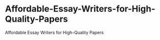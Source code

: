 # Affordable-Essay-Writers-for-High-Quality-Papers
Affordable Essay Writers for High-Quality Papers
